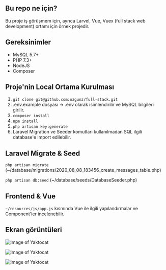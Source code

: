 ## Bu repo ne için?

Bu proje iş görüşmem için, ayrıca Larvel, Vue, Vuex (full stack web development) ortamı için örnek projedir.

## Gereksinimler

- MySQL 5.7+
- PHP 7.3+
- NodeJS
- Composer

## Proje'nin Local Ortama Kurulması

1) `git clone git@github.com:ozgunz/full-stack.git`
2) .env.example dosyası -> .env olarak isimlendirilir ve MySQL bilgileri girilir.
3) `composer install`
4) `npm install`
5) `php artisan key:generate`
6) Laravel Migration ve Seeder komutları kullanılmadan SQL ilgili database'e import edilebilir.


## Laravel Migrate & Seed 
`php artisan migrate` 
(~/database/migrations/2020_08_08_183456_create_messages_table.php)

`php artisan db:seed`
 (~/database/seeds/DatabaseSeeder.php)

## Frontend & Vue
`~/resources/js/app.js` kısmında Vue ile ilgili yapılandırmalar ve Component'ler incelenebilir.

## Ekran görüntüleri

![Image of Yaktocat](https://i.hizliresim.com/STMbys.png)

![Image of Yaktocat](https://i.hizliresim.com/LmGwHY.png)

![Image of Yaktocat](https://i.hizliresim.com/3oLuRI.png)
